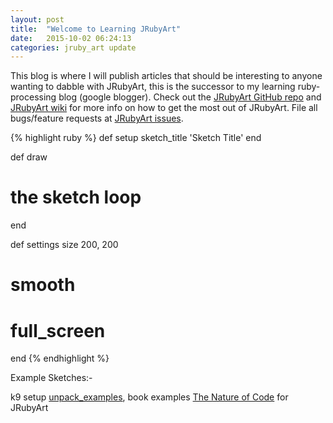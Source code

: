 ```yaml
---
layout: post
title:  "Welcome to Learning JRubyArt"
date:   2015-10-02 06:24:13
categories: jruby_art update
---
```


This blog is where I will publish articles that should be interesting to anyone wanting to dabble with JRubyArt, this is the successor to my learning ruby-processing blog (google blogger).  Check out the [JRubyArt GitHub repo][repo] and [JRubyArt wiki][wiki] for more info on how to get the most out of JRubyArt. File all bugs/feature requests at [JRubyArt issues][issues].

{% highlight ruby %}
def setup
  sketch_title 'Sketch Title'
end

def draw
  # the sketch loop
end

def settings
  size 200, 200
  # smooth
  # full_screen
end
{% endhighlight %}

Example Sketches:-

k9 setup [unpack_examples][examples], book examples [The Nature of Code][nature] for JRubyArt

[repo]: https://github.com/ruby-processing/JRubyArt
[issues]: https://github.com/ruby-processing/JRubyArt/issues
[wiki]: https://github.com/ruby-processing/JRubyArt/wiki
[nature]: https://github.com/ruby-processing/The-Nature-of-Code-for-JRubyArt
[examples]: https://github.com/ruby-processing/JRubyArt-examples
